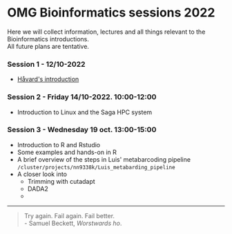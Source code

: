 # OMG Bioinformatics sessions 2022
Here we will collect information, lectures and all things relevant to the Bioinformatics introductions.   
All future plans are tentative. 

### Session 1 - 12/10-2022
 - [Håvard's introduction](lectures/bioinfo_OMG.pdf)


### Session 2 - Friday 14/10-2022. 10:00-12:00
  - Introduction to Linux and the Saga HPC system

### Session 3 - Wednesday 19 oct. 13:00-15:00
- Introduction to R and Rstudio
- Some examples and hands-on in R
- A brief overview of the steps in Luis' metabarcoding pipeline
   ```/cluster/projects/nn9338k/Luis_metabarding_pipeline```
- A closer look into 
  - Trimming with cutadapt
  - DADA2
  - 
--- 
> Try again. Fail again. Fail better.   
> \- Samuel Beckett, *Worstwards ho*. 